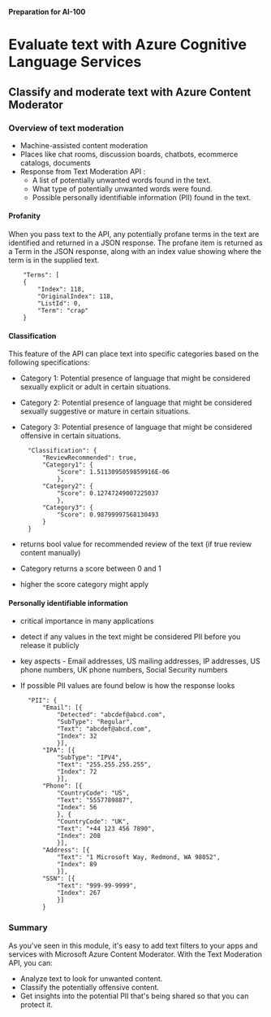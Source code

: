 **Preparation for AI-100**

# Evaluate text with Azure Cognitive Language Services

## Classify and moderate text with Azure Content Moderator

### Overview of text moderation
- Machine-assisted content moderation
- Places like chat rooms, discussion boards, chatbots, ecommerce catalogs, documents
- Response from Text Moderation API :
	- A list of potentially unwanted words found in the text.
	- What type of potentially unwanted words were found.
	- Possible personally identifiable information (PII) found in the text.

#### Profanity
When you pass text to the API, any potentially profane terms in the text are identified and returned in a JSON response. The profane item is returned as a Term in the JSON response, along with an index value showing where the term is in the supplied text.

        "Terms": [
        {
            "Index": 118,
            "OriginalIndex": 118,
            "ListId": 0,
            "Term": "crap"
        }

#### Classification
This feature of the API can place text into specific categories based on the following specifications:
- Category 1: Potential presence of language that might be considered sexually explicit or adult in certain situations.
- Category 2: Potential presence of language that might be considered sexually suggestive or mature in certain situations.
- Category 3: Potential presence of language that might be considered offensive in certain situations.

        "Classification": {
            "ReviewRecommended": true,
            "Category1": {
                "Score": 1.5113095059859916E-06
                },
            "Category2": {
                "Score": 0.12747249007225037
                },
            "Category3": {
                "Score": 0.98799997568130493
            }
        }
        
- returns bool value for recommended review of the text (if true review content manually)
- Category returns a score between 0 and 1
- higher the score category might apply

#### Personally identifiable information
- critical importance in many applications
- detect if any values in the text might be considered PII before you release it publicly
- key aspects - Email addresses, US mailing addresses, IP addresses, US phone numbers, UK phone numbers, Social Security numbers
- If possible PII values are found below is how the response looks

        "PII": {
            "Email": [{
                "Detected": "abcdef@abcd.com",
                "SubType": "Regular",
                "Text": "abcdef@abcd.com",
                "Index": 32
                }],
            "IPA": [{
                "SubType": "IPV4",
                "Text": "255.255.255.255",
                "Index": 72
                }],
            "Phone": [{
                "CountryCode": "US",
                "Text": "5557789887",
                "Index": 56
                }, {
                "CountryCode": "UK",
                "Text": "+44 123 456 7890",
                "Index": 208
                }],
            "Address": [{
                "Text": "1 Microsoft Way, Redmond, WA 98052",
                "Index": 89
                }],
            "SSN": [{
                "Text": "999-99-9999",
                "Index": 267
                }]
            }
	   
### Summary
As you've seen in this module, it's easy to add text filters to your apps and services with Microsoft Azure Content Moderator. With the Text Moderation API, you can:

- Analyze text to look for unwanted content.
- Classify the potentially offensive content.
- Get insights into the potential PII that's being shared so that you can protect it.
